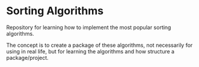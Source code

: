 # Sorting Algorithms

Repository for learning how to implement the most popular sorting algorithms.

The concept is to create a package of these algorithms, not necessarily for using in real life, but for learning the algorithms and how structure a package/project.
